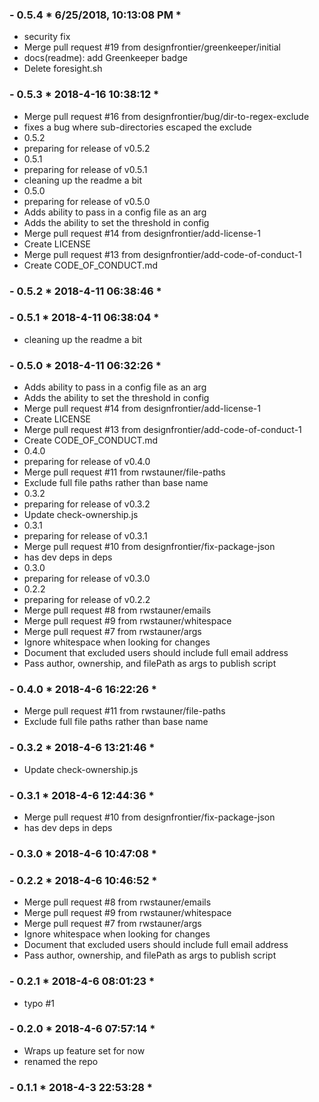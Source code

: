 ### - 0.5.4 * 6/25/2018, 10:13:08 PM *

   - security fix
  - Merge pull request #19 from designfrontier/greenkeeper/initial
  - docs(readme): add Greenkeeper badge
  - Delete foresight.sh 


 ### - 0.5.3 * 2018-4-16 10:38:12 *

   - Merge pull request #16 from designfrontier/bug/dir-to-regex-exclude
  - fixes a bug where sub-directories escaped the exclude
  - 0.5.2
  - preparing for release of v0.5.2
  - 0.5.1
  - preparing for release of v0.5.1
  - cleaning up the readme a bit
  - 0.5.0
  - preparing for release of v0.5.0
  - Adds ability to pass in a config file as an arg
  - Adds the ability to set the threshold in config
  - Merge pull request #14 from designfrontier/add-license-1
  - Create LICENSE
  - Merge pull request #13 from designfrontier/add-code-of-conduct-1
  - Create CODE_OF_CONDUCT.md 


 ### - 0.5.2 * 2018-4-11 06:38:46 *

  


 ### - 0.5.1 * 2018-4-11 06:38:04 *

   - cleaning up the readme a bit 


 ### - 0.5.0 * 2018-4-11 06:32:26 *

   - Adds ability to pass in a config file as an arg
  - Adds the ability to set the threshold in config
  - Merge pull request #14 from designfrontier/add-license-1
  - Create LICENSE
  - Merge pull request #13 from designfrontier/add-code-of-conduct-1
  - Create CODE_OF_CONDUCT.md
  - 0.4.0
  - preparing for release of v0.4.0
  - Merge pull request #11 from rwstauner/file-paths
  - Exclude full file paths rather than base name
  - 0.3.2
  - preparing for release of v0.3.2
  - Update check-ownership.js
  - 0.3.1
  - preparing for release of v0.3.1
  - Merge pull request #10 from designfrontier/fix-package-json
  - has dev deps in deps
  - 0.3.0
  - preparing for release of v0.3.0
  - 0.2.2
  - preparing for release of v0.2.2
  - Merge pull request #8 from rwstauner/emails
  - Merge pull request #9 from rwstauner/whitespace
  - Merge pull request #7 from rwstauner/args
  - Ignore whitespace when looking for changes
  - Document that excluded users should include full email address
  - Pass author, ownership, and filePath as args to publish script 


 ### - 0.4.0 * 2018-4-6 16:22:26 *

   - Merge pull request #11 from rwstauner/file-paths
  - Exclude full file paths rather than base name 


 ### - 0.3.2 * 2018-4-6 13:21:46 *

   - Update check-ownership.js 


 ### - 0.3.1 * 2018-4-6 12:44:36 *

   - Merge pull request #10 from designfrontier/fix-package-json
  - has dev deps in deps 


 ### - 0.3.0 * 2018-4-6 10:47:08 *

  


 ### - 0.2.2 * 2018-4-6 10:46:52 *

   - Merge pull request #8 from rwstauner/emails
  - Merge pull request #9 from rwstauner/whitespace
  - Merge pull request #7 from rwstauner/args
  - Ignore whitespace when looking for changes
  - Document that excluded users should include full email address
  - Pass author, ownership, and filePath as args to publish script 


 ### - 0.2.1 * 2018-4-6 08:01:23 *

   - typo #1 


 ### - 0.2.0 * 2018-4-6 07:57:14 *

   - Wraps up feature set for now
  - renamed the repo 


 ### - 0.1.1 * 2018-4-3 22:53:28 *

  


 